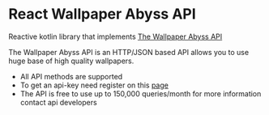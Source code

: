 # React Wallpaper Abyss API
Reactive kotlin library that implements [The Wallpaper Abyss API](https://wall.alphacoders.com/api.php) 

The Wallpaper Abyss API is an HTTP/JSON based API allows you to use huge base of high quality wallpapers.

- All API methods are supported
- To get an api-key need register on this [page](https://wall.alphacoders.com/api_signup.php)  
- The API is free to use up to 150,000 queries/month for more information contact api developers

